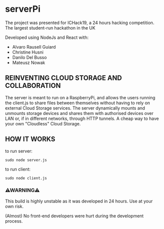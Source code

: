 # serverPi
The project was presented for ICHack19, a 24 hours hacking competition. The largest student-run hackathon in the UK

Developed using NodeJs and React with:
* Alvaro Rausell Guiard
* Christine Husni
* Danilo Del Busso
* Mateusz Nowak

## REINVENTING CLOUD STORAGE AND COLLABORATION

The server is meant to run on a RaspberryPi, and allows the users running the client.js to share files between themselves without having to rely on external Cloud Storage services.
The server dynamically mounts and unmounts storage devices and shares them with authorised devices over LAN or, if in different networks, through HTTP tunnels.
A cheap way to have your own "Cloudless" Cloud Storage.

## HOW IT WORKS
to run server:
```
sudo node server.js
```
to run client:
```
sudo node client.js
```
### ⚠WARNING⚠
This build is highly unstable as it was developed in 24 hours.
Use at your own risk.

(Almost)
No front-end developers were hurt during the development process.
